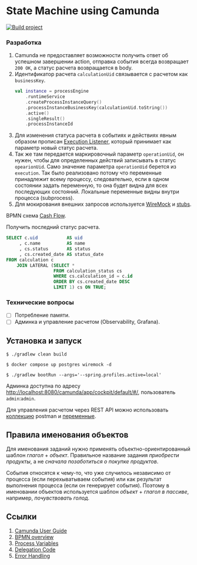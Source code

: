 # State Machine using Camunda

[![Build project](https://github.com/Romanow/camunda-state-machine/actions/workflows/build.yml/badge.svg?branch=master)](https://github.com/Romanow/camunda-state-machine/actions/workflows/build.yml)

### Разработка

1. Camunda не предоставляет возможности получить ответ об успешном завершении action, отправка события всегда
   возвращает `200 ОК`, а статус расчета возвращается в body.
2. Идентификатор расчета `calculationUid` связывается с расчетом как `businessKey`.
   ```kotlin
   val instance = processEngine
       .runtimeService
       .createProcessInstanceQuery()
       .processInstanceBusinessKey(calculationUid.toString())
       .active()
       .singleResult()
       .processInstanceId
   ```
3. Для изменения статуса расчета в событиях и действиях явным образом
   прописан [Execution Listener](src/main/java/ru/romanow/camunda/service/ProcessListener.kt), который принимает как
   параметр новый статус расчета.
4. Так же там передается маркировочный параметр `operationUid`, он нужен, чтобы для определенных действий записывать в
   статус `opearionUid`. Само значение параметра `operationUid` берется из `execution`. Так было реализовано потому что
   переменные принадлежит всему процессу, следовательно, если в одном состоянии задать переменную, то она будет видна
   для всех последующих состояний. Локальные переменные видны внутри процесса (subprocess).
5. Для мокирования внешних запросов используется [WireMock](https://wiremock.org/) и [stubs](stubs/mappings/stubs.json).

BPMN схема [Cash Flow](src/main/resources/bpmn/CashFlowProcess.bpmn).

Получить последний статус расчета.

```sql
SELECT c.uid           AS uid
     , c.name          AS name
     , cs.status       AS status
     , cs.created_date AS status_date
FROM calculation c
    JOIN LATERAL (SELECT *
                  FROM calculation_status cs
                  WHERE cs.calculation_id = c.id
                  ORDER BY cs.created_date DESC
                  LIMIT 1) cs ON TRUE;
```

### Технические вопросы

* [ ] Потребление памяти.
* [ ] Админка и управление расчетом (Observability, Grafana).

## Установка и запуск

```shell
$ ./gradlew clean build

$ docker compose up postgres wiremock -d

$ ./gradlew bootRun --args='--spring.profiles.active=local'
```

Админка доступна по
адресу [http://localhost:8080/camunda/app/cockpit/default/#/](http://localhost:8080/camunda/app/cockpit/default/#/),
пользователь `admin`:`admin`.

Для управления расчетом через REST API можно использовать [коллекцию](postman/collection.json) postman
и [переменные](postman/environment.json).

## Правила именования объектов

Для именования заданий нужно применять объектно-ориентированный шаблон _глагол_ + _объект_. Правильное название
задания _приобрести продукты_, а не _сначала позаботиться о покупке продуктов_.

События относятся к чему-то, что уже случилось независимо от процесса (если перехыватываем события) или как результат
выполнения процесса (если он генерирует события). Поэтому в именовании объектов используется шаблон _объект_ + _глагол в
пассиве_, например, _почувствовать голод_.

## Ссылки

1. [Camunda User Guide](https://docs.camunda.org/manual/latest/user-guide/)
2. [BPMN overview](https://camunda.com/bpmn/reference/)
3. [Process Variables](https://docs.camunda.org/manual/7.16/user-guide/process-engine/variables/)
4. [Delegation Code](https://docs.camunda.org/manual/7.16/user-guide/process-engine/delegation-code/)
5. [Error Handling](https://docs.camunda.org/manual/7.16/user-guide/process-engine/error-handling/)